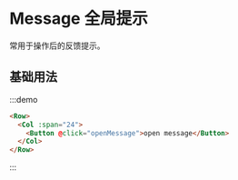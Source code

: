 # Message 全局提示

常用于操作后的反馈提示。

## 基础用法

:::demo 

```html
<Row>
  <Col :span="24">
    <Button @click="openMessage">open message</Button>
  </Col>
</Row>
```
:::

<script>
  import Row from '@/components/row';
  import Col from '@/components/col';
  import Button from '@/components/button';
  import Message from '@/components/message';

  export default {
    components: {
      Row,
      Col,
      Button,
    },
    methods: {
      openMessage() {
        Message({
          theme: 'warning',
          message: '警告消息提示',
        });
      },
    },
  };
</script>